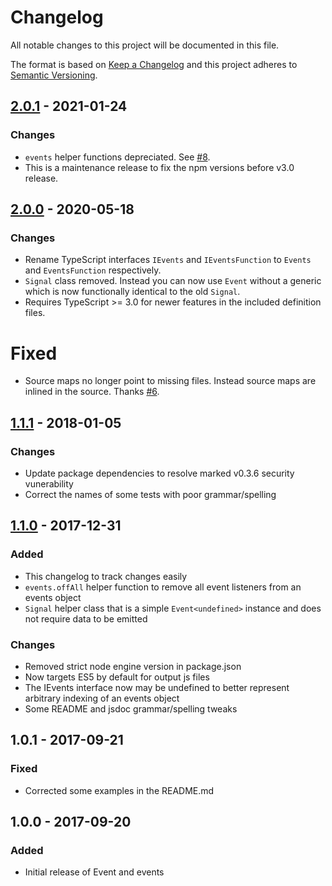 # Changelog
All notable changes to this project will be documented in this file.

The format is based on [Keep a Changelog]
and this project adheres to [Semantic Versioning].

## [2.0.1] - 2021-01-24
### Changes
- `events` helper functions depreciated. See [#8].
- This is a maintenance release to fix the npm versions before v3.0 release.

## [2.0.0] - 2020-05-18
### Changes
- Rename TypeScript interfaces `IEvents` and `IEventsFunction` to `Events` and `EventsFunction` respectively.
- `Signal` class removed. Instead you can now use `Event` without a generic which is now functionally identical to the old `Signal`.
- Requires TypeScript >= 3.0 for newer features in the included definition files.

# Fixed
- Source maps no longer point to missing files. Instead source maps are inlined in the source. Thanks [#6].

## [1.1.1] - 2018-01-05
### Changes
- Update package dependencies to resolve marked v0.3.6 security vunerability
- Correct the names of some tests with poor grammar/spelling

## [1.1.0] - 2017-12-31
### Added
- This changelog to track changes easily
- `events.offAll` helper function to remove all event listeners from an events object
- `Signal` helper class that is a simple `Event<undefined>` instance and does not require data to be emitted

### Changes
- Removed strict node engine version in package.json
- Now targets ES5 by default for output js files
- The IEvents interface now may be undefined to better represent arbitrary indexing of an events object
- Some README and jsdoc grammar/spelling tweaks

## 1.0.1 - 2017-09-21
### Fixed
- Corrected some examples in the README.md

## 1.0.0 - 2017-09-20
### Added
- Initial release of Event and events

[Keep a Changelog]: http://keepachangelog.com/en/1.0.0/
[Semantic Versioning]: http://semver.org/spec/v2.0.0.html
[1.0.1]: https://github.com/JacobFischer/ts-typed-events/releases/tag/v1.0.1
[1.1.0]: https://github.com/JacobFischer/ts-typed-events/releases/tag/v1.1.0
[1.1.1]: https://github.com/JacobFischer/ts-typed-events/releases/tag/v1.1.1
[2.0.0]: https://github.com/JacobFischer/ts-typed-events/releases/tag/v2.0.0
[2.0.1]: https://github.com/JacobFischer/ts-typed-events/releases/tag/v2.0.1
[#6]: https://github.com/JacobFischer/ts-typed-events/issues/6
[#8]: https://github.com/JacobFischer/ts-typed-events/issues/8
